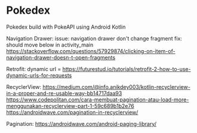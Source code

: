 # Pokedex
 Pokedex build with PokeAPI using Android Kotlin

Navigation Drawer:
issue: navigation drawer don't change fragment
fix: should move <NavigationView> below <include> in activity_main
https://stackoverflow.com/questions/57929874/clicking-on-item-of-navigation-drawer-doesn-t-open-fragments

Retrofit:
dynamic url = https://futurestud.io/tutorials/retrofit-2-how-to-use-dynamic-urls-for-requests

RecyclerView:
https://medium.com/@info.anikdey003/kotlin-recyclerview-in-a-proper-and-re-usable-way-bb14717daa93
https://www.codepolitan.com/cara-membuat-pagination-atau-load-more-menggunakan-recyclerview-part-1-59c689b1b2e76
https://androidwave.com/pagination-in-recyclerview/

Pagination:
https://androidwave.com/android-paging-library/